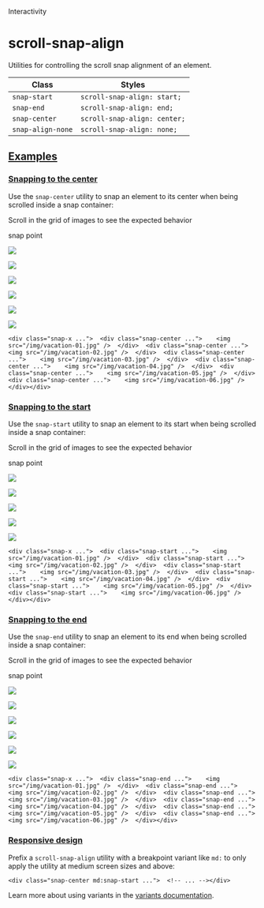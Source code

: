 Interactivity

# scroll-snap-align

Utilities for controlling the scroll snap alignment of an element.

| Class             | Styles                       |
| ----------------- | ---------------------------- |
| `snap-start`      | `scroll-snap-align: start;`  |
| `snap-end`        | `scroll-snap-align: end;`    |
| `snap-center`     | `scroll-snap-align: center;` |
| `snap-align-none` | `scroll-snap-align: none;`   |

## [Examples](#examples)

### [Snapping to the center](#snapping-to-the-center)

Use the `snap-center` utility to snap an element to its center when being scrolled inside a snap container:

Scroll in the grid of images to see the expected behavior

snap point

![](https://images.unsplash.com/photo-1604999565976-8913ad2ddb7c?ixlib=rb-1.2.1\&ixid=MnwxMjA3fDB8MHxwaG90by1wYWdlfHx8fGVufDB8fHx8\&auto=format\&fit=crop\&w=320\&h=160\&q=80)

![](https://images.unsplash.com/photo-1540206351-d6465b3ac5c1?ixlib=rb-1.2.1\&ixid=MnwxMjA3fDB8MHxwaG90by1wYWdlfHx8fGVufDB8fHx8\&auto=format\&fit=crop\&w=320\&h=160\&q=80)

![](https://images.unsplash.com/photo-1622890806166-111d7f6c7c97?ixlib=rb-1.2.1\&ixid=MnwxMjA3fDB8MHxwaG90by1wYWdlfHx8fGVufDB8fHx8\&auto=format\&fit=crop\&w=320\&h=160\&q=80)

![](https://images.unsplash.com/photo-1590523277543-a94d2e4eb00b?ixlib=rb-1.2.1\&ixid=MnwxMjA3fDB8MHxwaG90by1wYWdlfHx8fGVufDB8fHx8\&auto=format\&fit=crop\&w=320\&h=160\&q=80)

![](https://images.unsplash.com/photo-1575424909138-46b05e5919ec?ixlib=rb-1.2.1\&ixid=MnwxMjA3fDB8MHxwaG90by1wYWdlfHx8fGVufDB8fHx8\&auto=format\&fit=crop\&w=320\&h=160\&q=80)

![](https://images.unsplash.com/photo-1559333086-b0a56225a93c?ixlib=rb-1.2.1\&ixid=MnwxMjA3fDB8MHxwaG90by1wYWdlfHx8fGVufDB8fHx8\&auto=format\&fit=crop\&w=320\&h=160\&q=80)

```
<div class="snap-x ...">  <div class="snap-center ...">    <img src="/img/vacation-01.jpg" />  </div>  <div class="snap-center ...">    <img src="/img/vacation-02.jpg" />  </div>  <div class="snap-center ...">    <img src="/img/vacation-03.jpg" />  </div>  <div class="snap-center ...">    <img src="/img/vacation-04.jpg" />  </div>  <div class="snap-center ...">    <img src="/img/vacation-05.jpg" />  </div>  <div class="snap-center ...">    <img src="/img/vacation-06.jpg" />  </div></div>
```

### [Snapping to the start](#snapping-to-the-start)

Use the `snap-start` utility to snap an element to its start when being scrolled inside a snap container:

Scroll in the grid of images to see the expected behavior

snap point

![](https://images.unsplash.com/photo-1604999565976-8913ad2ddb7c?ixlib=rb-1.2.1\&ixid=MnwxMjA3fDB8MHxwaG90by1wYWdlfHx8fGVufDB8fHx8\&auto=format\&fit=crop\&w=320\&h=160\&q=80)

![](https://images.unsplash.com/photo-1540206351-d6465b3ac5c1?ixlib=rb-1.2.1\&ixid=MnwxMjA3fDB8MHxwaG90by1wYWdlfHx8fGVufDB8fHx8\&auto=format\&fit=crop\&w=320\&h=160\&q=80)

![](https://images.unsplash.com/photo-1622890806166-111d7f6c7c97?ixlib=rb-1.2.1\&ixid=MnwxMjA3fDB8MHxwaG90by1wYWdlfHx8fGVufDB8fHx8\&auto=format\&fit=crop\&w=320\&h=160\&q=80)

![](https://images.unsplash.com/photo-1590523277543-a94d2e4eb00b?ixlib=rb-1.2.1\&ixid=MnwxMjA3fDB8MHxwaG90by1wYWdlfHx8fGVufDB8fHx8\&auto=format\&fit=crop\&w=320\&h=160\&q=80)

![](https://images.unsplash.com/photo-1575424909138-46b05e5919ec?ixlib=rb-1.2.1\&ixid=MnwxMjA3fDB8MHxwaG90by1wYWdlfHx8fGVufDB8fHx8\&auto=format\&fit=crop\&w=320\&h=160\&q=80)

```
<div class="snap-x ...">  <div class="snap-start ...">    <img src="/img/vacation-01.jpg" />  </div>  <div class="snap-start ...">    <img src="/img/vacation-02.jpg" />  </div>  <div class="snap-start ...">    <img src="/img/vacation-03.jpg" />  </div>  <div class="snap-start ...">    <img src="/img/vacation-04.jpg" />  </div>  <div class="snap-start ...">    <img src="/img/vacation-05.jpg" />  </div>  <div class="snap-start ...">    <img src="/img/vacation-06.jpg" />  </div></div>
```

### [Snapping to the end](#snapping-to-the-end)

Use the `snap-end` utility to snap an element to its end when being scrolled inside a snap container:

Scroll in the grid of images to see the expected behavior

snap point

![](https://images.unsplash.com/photo-1604999565976-8913ad2ddb7c?ixlib=rb-1.2.1\&ixid=MnwxMjA3fDB8MHxwaG90by1wYWdlfHx8fGVufDB8fHx8\&auto=format\&fit=crop\&w=320\&h=160\&q=80)

![](https://images.unsplash.com/photo-1540206351-d6465b3ac5c1?ixlib=rb-1.2.1\&ixid=MnwxMjA3fDB8MHxwaG90by1wYWdlfHx8fGVufDB8fHx8\&auto=format\&fit=crop\&w=320\&h=160\&q=80)

![](https://images.unsplash.com/photo-1622890806166-111d7f6c7c97?ixlib=rb-1.2.1\&ixid=MnwxMjA3fDB8MHxwaG90by1wYWdlfHx8fGVufDB8fHx8\&auto=format\&fit=crop\&w=320\&h=160\&q=80)

![](https://images.unsplash.com/photo-1590523277543-a94d2e4eb00b?ixlib=rb-1.2.1\&ixid=MnwxMjA3fDB8MHxwaG90by1wYWdlfHx8fGVufDB8fHx8\&auto=format\&fit=crop\&w=320\&h=160\&q=80)

![](https://images.unsplash.com/photo-1575424909138-46b05e5919ec?ixlib=rb-1.2.1\&ixid=MnwxMjA3fDB8MHxwaG90by1wYWdlfHx8fGVufDB8fHx8\&auto=format\&fit=crop\&w=320\&h=160\&q=80)

![](https://images.unsplash.com/photo-1559333086-b0a56225a93c?ixlib=rb-1.2.1\&ixid=MnwxMjA3fDB8MHxwaG90by1wYWdlfHx8fGVufDB8fHx8\&auto=format\&fit=crop\&w=320\&h=160\&q=80)

```
<div class="snap-x ...">  <div class="snap-end ...">    <img src="/img/vacation-01.jpg" />  </div>  <div class="snap-end ...">    <img src="/img/vacation-02.jpg" />  </div>  <div class="snap-end ...">    <img src="/img/vacation-03.jpg" />  </div>  <div class="snap-end ...">    <img src="/img/vacation-04.jpg" />  </div>  <div class="snap-end ...">    <img src="/img/vacation-05.jpg" />  </div>  <div class="snap-end ...">    <img src="/img/vacation-06.jpg" />  </div></div>
```

### [Responsive design](#responsive-design)

Prefix a `scroll-snap-align` utility with a breakpoint variant like `md:` to only apply the utility at medium screen sizes and above:

```
<div class="snap-center md:snap-start ...">  <!-- ... --></div>
```

Learn more about using variants in the [variants documentation](/docs/hover-focus-and-other-states).
